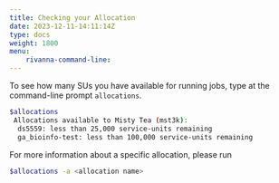 ```yaml
---
title: Checking your Allocation
date: 2023-12-11-14:11:14Z
type: docs 
weight: 1800
menu: 
    rivanna-command-line:
---
```


To see how many SUs you have available for running jobs, type at the command-line prompt `allocations`.

```bash
$allocations
 Allocations available to Misty Tea (mst3k):
  ds5559: less than 25,000 service-units remaining
  ga_bioinfo-test: less than 100,000 service-units remaining
```

For more information about a specific allocation, please run
```bash
$allocations -a <allocation name>
```

